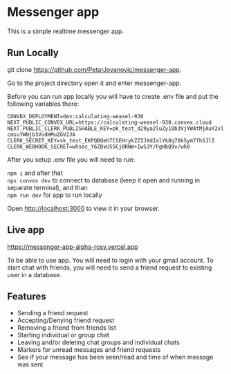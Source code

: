 # Messenger app

This is a simple realtime messenger app.

## Run Locally

git clone https://github.com/PetarJovanovic/messenger-app.

Go to the project directory open it and enter messenger-app.

Before you can run app locally you will have to create .env file and put the following variables there:

`CONVEX_DEPLOYMENT=dev:calculating-weasel-930`\
`NEXT_PUBLIC_CONVEX_URL=https://calculating-weasel-930.convex.cloud`\
`NEXT_PUBLIC_CLERK_PUBLISHABLE_KEY=pk_test_d29ya2luZy10b3VjYW4tMjAuY2xlcmsuYWNjb3VudHMuZGV2JA`\
`CLERK_SECRET_KEY=sk_test_EKPQBQehTCSEHrykZZIJXdIalYk8q70k5ym7fhSJlI`\
`CLERK_WEBHOOK_SECRET=whsec_Y6ZBvU55Cj0RNm+Iw53Y/FgHbQ9v/wh0`

After you setup .env file you will need to run:

`npm i` and after that\
`npx convex dev` to connect to database (keep it open and running in separate terminal), and than\
`npm run dev` for app to run locally

Open [http://localhost:3000](http://localhost:3000) to view it in your browser.

## Live app

https://messenger-app-alpha-rosy.vercel.app

To be able to use app. You will need to login with your gmail account.
To start chat with friends, you will need to send a friend request to existing user in a database.

## Features

- Sending a friend request
- Accepting/Denying friend request
- Removing a friend from friends list
- Starting individual or group chat
- Leaving and/or deleting chat groups and individual chats
- Markers for unread messages and friend requests
- See if your message has been seen/read and time of when message was sent
